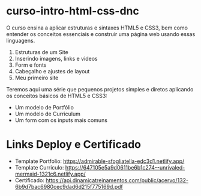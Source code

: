 # curso-intro-html-css-dnc

O curso ensina a aplicar estruturas e sintaxes HTML5 e CSS3, bem como entender os conceitos essenciais e construir uma página web usando essas linguagens.

1) Estruturas de um Site
2) Inserindo imagens, links e videos
3) Form e fonts
4) Cabeçalho e ajustes de layout
5) Meu primeiro site

Teremos aqui uma série que pequenos projetos simples e diretos aplicando os conceitos básicos de HTML5 e CSS3:

* Um modelo de Portfólio
* Um modelo de Curriculum
* Um form com os inputs mais comuns 

# Links Deploy e Certificado

* Template Portfolio: https://admirable-sfogliatella-edc3d1.netlify.app/
* Template Curriculo: https://647105e5a9d0611be6b1c274--unrivaled-mermaid-1321c6.netlify.app/
* Certificado: https://api.dinamicatreinamentos.com/public/acervo/132-6b9d7bac6980cec9dad6d215f775169d.pdf
